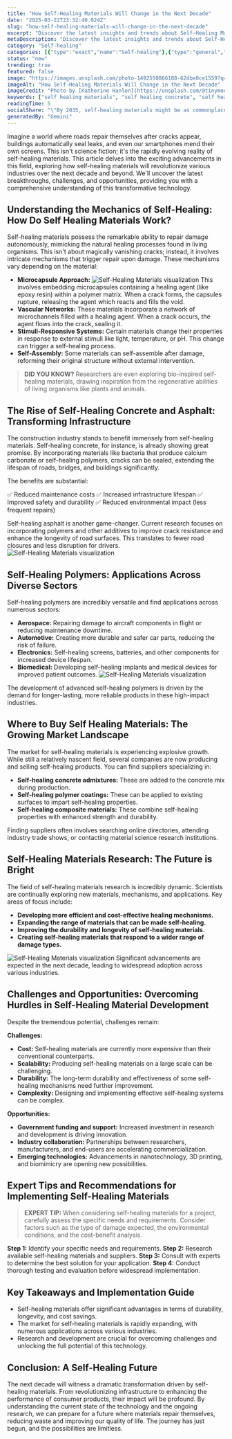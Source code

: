```yaml
---
title: "How Self-Healing Materials Will Change in the Next Decade"
date: "2025-03-22T23:32:40.924Z"
slug: "how-self-healing-materials-will-change-in-the-next-decade"
excerpt: "Discover the latest insights and trends about Self-Healing Materials. This comprehensive guide covers everything you need to know about Self-Healing Materials in 2025."
metaDescription: "Discover the latest insights and trends about Self-Healing Materials. This comprehensive guide covers everything you need to know about Self-Healing Materi..."
category: "Self-healing"
categories: [{"type":"exact","name":"Self-healing"},{"type":"general","name":"Engineering"},{"type":"medium","name":"Materials Science"},{"type":"specific","name":"Polymer Chemistry"},{"type":"niche","name":"Crack Propagation"}]
status: "new"
trending: true
featured: false
image: "https://images.unsplash.com/photo-1492550866188-62dbe0ce1559?q=85&w=1200&fit=max&fm=webp&auto=compress"
imageAlt: "How Self-Healing Materials Will Change in the Next Decade"
imageCredit: "Photo by [Katherine Hanlon](https://unsplash.com/@tinymountain) on Unsplash"
keywords: ["self healing materials", "self healing concrete", "self healing polymers", "self healing asphalt", "buy self healing materials", "self healing materials applications", "self-healing materials research", "best self healing materials", "self healing material properties", "how do self healing materials work"]
readingTime: 5
socialShare: "\"By 2035, self-healing materials might be as commonplace as plastic – imagine the impact on infrastructure, waste reduction, and resource management!\""
generatedBy: "Gemini"
---
```




Imagine a world where roads repair themselves after cracks appear, buildings automatically seal leaks, and even our smartphones mend their own screens. This isn't science fiction; it's the rapidly evolving reality of self-healing materials.  This article delves into the exciting advancements in this field, exploring how self-healing materials will revolutionize various industries over the next decade and beyond. We'll uncover the latest breakthroughs, challenges, and opportunities, providing you with a comprehensive understanding of this transformative technology.

## Understanding the Mechanics of Self-Healing: How Do Self Healing Materials Work?

Self-healing materials possess the remarkable ability to repair damage autonomously, mimicking the natural healing processes found in living organisms. This isn't about magically vanishing cracks; instead, it involves intricate mechanisms that trigger repair upon damage.  These mechanisms vary depending on the material:

* **Microcapsule Approach:**  ![Self-Healing Materials visualization](https://images.unsplash.com/photo-1492550866188-62dbe0ce1559?q=85&w=1200&fit=max&fm=webp&auto=compress) This involves embedding microcapsules containing a healing agent (like epoxy resin) within a polymer matrix. When a crack forms, the capsules rupture, releasing the agent which reacts and fills the void.
* **Vascular Networks:**  These materials incorporate a network of microchannels filled with a healing agent.  When a crack occurs, the agent flows into the crack, sealing it.
* **Stimuli-Responsive Systems:** Certain materials change their properties in response to external stimuli like light, temperature, or pH. This change can trigger a self-healing process.
* **Self-Assembly:** Some materials can self-assemble after damage, reforming their original structure without external intervention.

> **DID YOU KNOW?**  Researchers are even exploring bio-inspired self-healing materials, drawing inspiration from the regenerative abilities of living organisms like plants and animals.

##  The Rise of Self-Healing Concrete and Asphalt: Transforming Infrastructure

The construction industry stands to benefit immensely from self-healing materials.  Self-healing concrete, for instance, is already showing great promise.  By incorporating materials like bacteria that produce calcium carbonate or self-healing polymers, cracks can be sealed, extending the lifespan of roads, bridges, and buildings significantly.  

The benefits are substantial:

✅ Reduced maintenance costs
✅ Increased infrastructure lifespan
✅ Improved safety and durability
✅ Reduced environmental impact (less frequent repairs)

Self-healing asphalt is another game-changer.  Current research focuses on incorporating polymers and other additives to improve crack resistance and enhance the longevity of road surfaces. This translates to fewer road closures and less disruption for drivers. ![Self-Healing Materials visualization](https://images.unsplash.com/photo-1551232864-0b336dcdc028?q=85&w=1200&fit=max&fm=webp&auto=compress)

## Self-Healing Polymers: Applications Across Diverse Sectors

Self-healing polymers are incredibly versatile and find applications across numerous sectors:

* **Aerospace:**  Repairing damage to aircraft components in flight or reducing maintenance downtime.
* **Automotive:**  Creating more durable and safer car parts, reducing the risk of failure.
* **Electronics:**  Self-healing screens, batteries, and other components for increased device lifespan.
* **Biomedical:**  Developing self-healing implants and medical devices for improved patient outcomes. ![Self-Healing Materials visualization](https://images.unsplash.com/photo-1542915801-3cc662f13699?q=85&w=1200&fit=max&fm=webp&auto=compress)

The development of advanced self-healing polymers is driven by the demand for longer-lasting, more reliable products in these high-impact industries.

##  Where to Buy Self Healing Materials: The Growing Market Landscape

The market for self-healing materials is experiencing explosive growth.  While still a relatively nascent field, several companies are now producing and selling self-healing products.  You can find suppliers specializing in:

* **Self-healing concrete admixtures:**  These are added to the concrete mix during production.
* **Self-healing polymer coatings:**  These can be applied to existing surfaces to impart self-healing properties.
* **Self-healing composite materials:**  These combine self-healing properties with enhanced strength and durability.

Finding suppliers often involves searching online directories, attending industry trade shows, or contacting material science research institutions.

## Self-Healing Materials Research: The Future is Bright

The field of self-healing materials research is incredibly dynamic.  Scientists are continually exploring new materials, mechanisms, and applications.  Key areas of focus include:

* **Developing more efficient and cost-effective healing mechanisms.**
* **Expanding the range of materials that can be made self-healing.**
* **Improving the durability and longevity of self-healing materials.**
* **Creating self-healing materials that respond to a wider range of damage types.**

![Self-Healing Materials visualization](https://images.unsplash.com/photo-1579291465308-fba6c5db2dfe?q=85&w=1200&fit=max&fm=webp&auto=compress)  Significant advancements are expected in the next decade, leading to widespread adoption across various industries.

## Challenges and Opportunities: Overcoming Hurdles in Self-Healing Material Development

Despite the tremendous potential, challenges remain:

**Challenges:**

* **Cost:**  Self-healing materials are currently more expensive than their conventional counterparts.
* **Scalability:**  Producing self-healing materials on a large scale can be challenging.
* **Durability:**  The long-term durability and effectiveness of some self-healing mechanisms need further improvement.
* **Complexity:**  Designing and implementing effective self-healing systems can be complex.

**Opportunities:**

* **Government funding and support:**  Increased investment in research and development is driving innovation.
* **Industry collaboration:**  Partnerships between researchers, manufacturers, and end-users are accelerating commercialization.
* **Emerging technologies:**  Advancements in nanotechnology, 3D printing, and biomimicry are opening new possibilities.

## Expert Tips and Recommendations for Implementing Self-Healing Materials

> **EXPERT TIP:**  When considering self-healing materials for a project, carefully assess the specific needs and requirements.  Consider factors such as the type of damage expected, the environmental conditions, and the cost-benefit analysis.

**Step 1:**  Identify your specific needs and requirements.
**Step 2:**  Research available self-healing materials and suppliers.
**Step 3:**  Consult with experts to determine the best solution for your application.
**Step 4:**  Conduct thorough testing and evaluation before widespread implementation.

## Key Takeaways and Implementation Guide

* Self-healing materials offer significant advantages in terms of durability, longevity, and cost savings.
* The market for self-healing materials is rapidly expanding, with numerous applications across various industries.
* Research and development are crucial for overcoming challenges and unlocking the full potential of this technology.

## Conclusion: A Self-Healing Future

The next decade will witness a dramatic transformation driven by self-healing materials. From revolutionizing infrastructure to enhancing the performance of consumer products, their impact will be profound. By understanding the current state of the technology and the ongoing research, we can prepare for a future where materials repair themselves, reducing waste and improving our quality of life.  The journey has just begun, and the possibilities are limitless.


